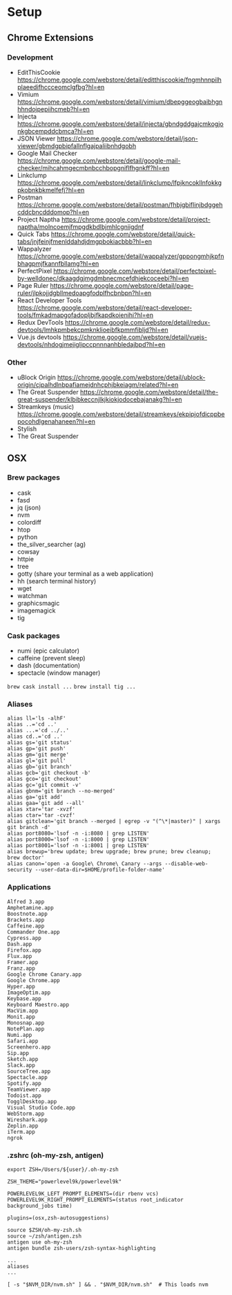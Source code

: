 # Setup
## Chrome Extensions
### Development
* EditThisCookie https://chrome.google.com/webstore/detail/editthiscookie/fngmhnnpilhplaeedifhccceomclgfbg?hl=en
* Vimium https://chrome.google.com/webstore/detail/vimium/dbepggeogbaibhgnhhndojpepiihcmeb?hl=en
* Injecta https://chrome.google.com/webstore/detail/injecta/gbndgddgajcmkogjonkgbcempddcbmca?hl=en
* JSON Viewer https://chrome.google.com/webstore/detail/json-viewer/gbmdgpbipfallnflgajpaliibnhdgobh
* Google Mail Checker https://chrome.google.com/webstore/detail/google-mail-checker/mihcahmgecmbnbcchbopgniflfhgnkff?hl=en
* Linkclump https://chrome.google.com/webstore/detail/linkclump/lfpjkncokllnfokkgpkobnkbkmelfefj?hl=en
* Postman https://chrome.google.com/webstore/detail/postman/fhbjgbiflinjbdggehcddcbncdddomop?hl=en
* Project Naptha https://chrome.google.com/webstore/detail/project-naptha/molncoemjfmpgdkbdlbjmhlcgniigdnf
* Quick Tabs https://chrome.google.com/webstore/detail/quick-tabs/jnjfeinjfmenlddahdjdmgpbokiacbbb?hl=en
* Wappalyzer https://chrome.google.com/webstore/detail/wappalyzer/gppongmhjkpfnbhagpmjfkannfbllamg?hl=en
* PerfectPixel https://chrome.google.com/webstore/detail/perfectpixel-by-welldonec/dkaagdgjmgdmbnecmcefdhjekcoceebi?hl=en
* Page Ruler https://chrome.google.com/webstore/detail/page-ruler/jlpkojjdgbllmedoapgfodplfhcbnbpn?hl=en
* React Developer Tools https://chrome.google.com/webstore/detail/react-developer-tools/fmkadmapgofadopljbjfkapdkoienihi?hl=en
* Redux DevTools https://chrome.google.com/webstore/detail/redux-devtools/lmhkpmbekcpmknklioeibfkpmmfibljd?hl=en
* Vue.js devtools https://chrome.google.com/webstore/detail/vuejs-devtools/nhdogjmejiglipccpnnnanhbledajbpd?hl=en
### Other
* uBlock Origin https://chrome.google.com/webstore/detail/ublock-origin/cjpalhdlnbpafiamejdnhcphjbkeiagm/related?hl=en
* The Great Suspender https://chrome.google.com/webstore/detail/the-great-suspender/klbibkeccnjlkjkiokjodocebajanakg?hl=en
* Streamkeys (music) https://chrome.google.com/webstore/detail/streamkeys/ekpipjofdicppbepocohdlgenahaneen?hl=en
* Stylish
* The Great Suspender

## OSX
### Brew packages
* cask
* fasd
* jq (json)
* nvm
* colordiff
* htop
* python
* the_silver_searcher (ag)
* cowsay
* httpie
* tree
* gotty (share your terminal as a web application)
* hh (search terminal history)
* wget
* watchman
* graphicsmagic
* imagemagick
* tig
### Cask packages
* numi (epic calculator)
* caffeine (prevent sleep)
* dash (documentation)
* spectacle (window manager)

`brew cask install ...`
`brew install tig ...`

### Aliases
```
alias ll='ls -alhF'
alias ..='cd ..'
alias ...='cd ../..'
alias cd..='cd ..'
alias gs='git status'
alias gp='git push'
alias gm='git merge'
alias gl='git pull'
alias gb='git branch'
alias gcb='git checkout -b'
alias gco='git checkout'
alias gc='git commit -v'
alias gbnm='git branch --no-merged'
alias ga='git add'
alias gaa='git add --all'
alias xtar='tar -xvzf'
alias ctar='tar -cvzf'
alias gitclean='git branch --merged | egrep -v "(^\*|master)" | xargs git branch -d'
alias port8080='lsof -n -i:8080 | grep LISTEN'
alias port8000='lsof -n -i:8000 | grep LISTEN'
alias port8001='lsof -n -i:8001 | grep LISTEN'
alias brewup='brew update; brew upgrade; brew prune; brew cleanup; brew doctor'
alias canon='open -a Google\ Chrome\ Canary --args --disable-web-security --user-data-dir=$HOME/profile-folder-name'
```

### Applications
```
Alfred 3.app
Amphetamine.app
Boostnote.app
Brackets.app
Caffeine.app
Commander One.app
Cypress.app
Dash.app
Firefox.app
Flux.app
Framer.app
Franz.app
Google Chrome Canary.app
Google Chrome.app
Hyper.app
ImageOptim.app
Keybase.app
Keyboard Maestro.app
MacVim.app
Monit.app
Monosnap.app
NotePlan.app
Numi.app
Safari.app
Screenhero.app
Sip.app
Sketch.app
Slack.app
SourceTree.app
Spectacle.app
Spotify.app
TeamViewer.app
Todoist.app
TogglDesktop.app
Visual Studio Code.app
WebStorm.app
Wireshark.app
Zeplin.app
iTerm.app
ngrok
```

### .zshrc (oh-my-zsh, antigen)
```
export ZSH=/Users/${user}/.oh-my-zsh

ZSH_THEME="powerlevel9k/powerlevel9k"

POWERLEVEL9K_LEFT_PROMPT_ELEMENTS=(dir rbenv vcs)
POWERLEVEL9K_RIGHT_PROMPT_ELEMENTS=(status root_indicator background_jobs time)

plugins=(osx,zsh-autosuggestions)

source $ZSH/oh-my-zsh.sh
source ~/zsh/antigen.zsh
antigen use oh-my-zsh
antigen bundle zsh-users/zsh-syntax-highlighting

...
aliases
...

[ -s "$NVM_DIR/nvm.sh" ] && . "$NVM_DIR/nvm.sh"  # This loads nvm
```
